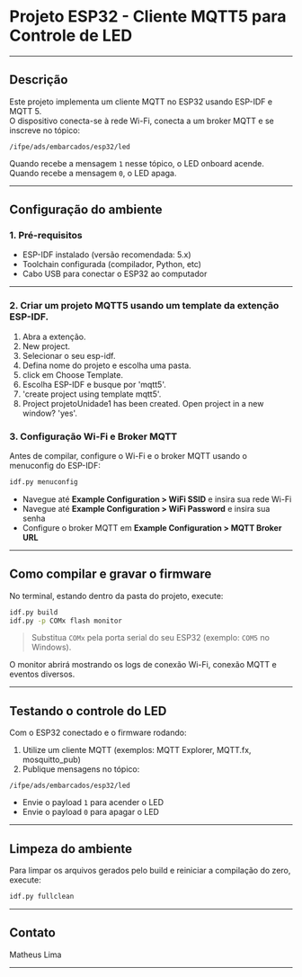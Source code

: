 # Projeto ESP32 - Cliente MQTT5 para Controle de LED

---

## Descrição

Este projeto implementa um cliente MQTT no ESP32 usando ESP-IDF e MQTT 5.  
O dispositivo conecta-se à rede Wi-Fi, conecta a um broker MQTT e se inscreve no tópico:

```
/ifpe/ads/embarcados/esp32/led
```

Quando recebe a mensagem `1` nesse tópico, o LED onboard acende.  
Quando recebe a mensagem `0`, o LED apaga.

---

## Configuração do ambiente

### 1. Pré-requisitos

- ESP-IDF instalado (versão recomendada: 5.x)  
- Toolchain configurada (compilador, Python, etc)  
- Cabo USB para conectar o ESP32 ao computador  

---


### 2. Criar um projeto MQTT5 usando um template da extenção ESP-IDF.



1. Abra a extenção.
2. New project.
3. Selecionar o seu esp-idf.
4. Defina nome do projeto e escolha uma pasta.
5. click em Choose Template.
6. Escolha ESP-IDF e busque por 'mqtt5'.
7. 'create project using template mqtt5'.
8. Project projetoUnidade1 has been created. Open project in a new window? 'yes'.

### 3. Configuração Wi-Fi e Broker MQTT

Antes de compilar, configure o Wi-Fi e o broker MQTT usando o menuconfig do ESP-IDF:

```bash
idf.py menuconfig
```

- Navegue até **Example Configuration > WiFi SSID** e insira sua rede Wi-Fi  
- Navegue até **Example Configuration > WiFi Password** e insira sua senha  
- Configure o broker MQTT em **Example Configuration > MQTT Broker URL**

---

## Como compilar e gravar o firmware

No terminal, estando dentro da pasta do projeto, execute:

```bash
idf.py build
idf.py -p COMx flash monitor
```

> Substitua `COMx` pela porta serial do seu ESP32 (exemplo: `COM5` no Windows).

O monitor abrirá mostrando os logs de conexão Wi-Fi, conexão MQTT e eventos diversos.

---

## Testando o controle do LED

Com o ESP32 conectado e o firmware rodando:

1. Utilize um cliente MQTT (exemplos: MQTT Explorer, MQTT.fx, mosquitto_pub)  
2. Publique mensagens no tópico:

```
/ifpe/ads/embarcados/esp32/led
```

- Envie o payload `1` para acender o LED  
- Envie o payload `0` para apagar o LED

---

## Limpeza do ambiente

Para limpar os arquivos gerados pelo build e reiniciar a compilação do zero, execute:

```bash
idf.py fullclean
```

---

## Contato

Matheus Lima  

---
